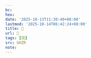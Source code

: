 ```yaml
---
bc:
hex:
date: '2025-10-13T11:30:40+08:00'
lastmod: '2025-10-14T06:42:24+08:00'
title: 󰦬
url: 󰦬
tags: [窕]
src: GHZR
note:
---
```

